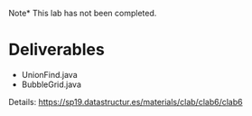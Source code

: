 Note* This lab has not been completed.
# Deliverables

- UnionFind.java
- BubbleGrid.java

Details: https://sp19.datastructur.es/materials/clab/clab6/clab6
